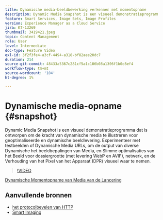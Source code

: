 ```yaml
---
title: Dynamische media-beeldbewerking verkennen met momentopname
description: Dynamic Media Snapshot is een visueel demonstratieprogramma dat is ontworpen om de kracht van dynamische media te illustreren voor geoptimaliseerde en dynamische beeldlevering.
feature: Smart Services, Image Sets, Image Profiles
version: Experience Manager as a Cloud Service
jira: KT-13269
thumbnail: 3419421.jpeg
topic: Content Management
role: User
level: Intermediate
doc-type: Feature Video
exl-id: 3f2f3fe4-a3cf-4494-a318-bf82aee20dc7
duration: 214
source-git-commit: 48433a5367c281cf5a1c106b08a1306f1b0e8ef4
workflow-type: tm+mt
source-wordcount: '104'
ht-degree: 1%

---
```


# Dynamische media-opname {#snapshot}

Dynamic Media Snapshot is een visueel demonstratieprogramma dat is ontworpen om de kracht van dynamische media te illustreren voor geoptimaliseerde en dynamische beeldlevering. Experimenteer met testbeelden of Dynamische Media URLs, om de output van diverse Dynamische het beeldbepalingen van Media, en Slimme optimalisaties van het Beeld voor dossiergrootte (met levering WebP en AVIF), netwerk, en de Verhouding van het Pixel van het Apparaat (DPR) visueel waar te nemen.

>[!VIDEO](https://video.tv.adobe.com/v/3445569/?learn=on&captions=dut)

<a href="https://snapshot.scene7.com/" class="spectrum-Button spectrum-Button--primary spectrum-Button--sizeM">
  <span class="spectrum-Button-label has-no-wrap has-text-weight-bold"> Dynamische Momentopname van Media van de Lancering </span>
</a>

## Aanvullende bronnen

* [ het protocolbevelen van HTTP ](https://experienceleague.adobe.com/docs/dynamic-media-developer-resources/image-serving-api/image-serving-api/http-protocol-reference/command-reference/c-command-reference.html?lang=nl-NL)
* [Smart Imaging](https://experienceleague.adobe.com/docs/experience-manager-cloud-service/content/assets/dynamicmedia/imaging-faq.html?lang=nl-NL)
